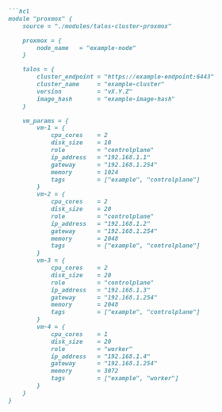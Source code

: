 ```markdown
```hcl
module "proxmox" {
    source = "./modules/talos-cluster-proxmox"

    proxmox = {
        node_name   = "example-node"
    }

    talos = {
        cluster_endpoint = "https://example-endpoint:6443"
        cluster_name     = "example-cluster"
        version          = "vX.Y.Z"
        image_hash       = "example-image-hash"
    }

    vm_params = {
        vm-1 = {
            cpu_cores    = 2
            disk_size    = 10
            role         = "controlplane"
            ip_address   = "192.168.1.1"
            gateway      = "192.168.1.254"
            memory       = 1024
            tags         = ["example", "controlplane"]
        }
        vm-2 = {
            cpu_cores    = 2
            disk_size    = 20
            role         = "controlplane"
            ip_address   = "192.168.1.2"
            gateway      = "192.168.1.254"
            memory       = 2048
            tags         = ["example", "controlplane"]
        }
        vm-3 = {
            cpu_cores    = 2
            disk_size    = 20
            role         = "controlplane"
            ip_address   = "192.168.1.3"
            gateway      = "192.168.1.254"
            memory       = 2048
            tags         = ["example", "controlplane"]
        }
        vm-4 = {
            cpu_cores    = 1
            disk_size    = 20
            role         = "worker"
            ip_address   = "192.168.1.4"
            gateway      = "192.168.1.254"
            memory       = 3072
            tags         = ["example", "worker"]
        }
    }
}
```
